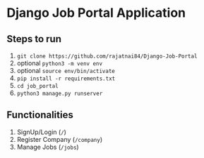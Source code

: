 # Django Job Portal Application

## Steps to run 

1. `git clone https://github.com/rajatnai84/Django-Job-Portal`
2. optional `python3 -m venv env`
3. optional `source env/bin/activate`
4. `pip install -r requirements.txt`
5. `cd job_portal`
6. `python3 manage.py runserver`

## Functionalities

1. SignUp/Login (`/`)
2. Register Company (`/company`)
3. Manage Jobs (`/jobs`)